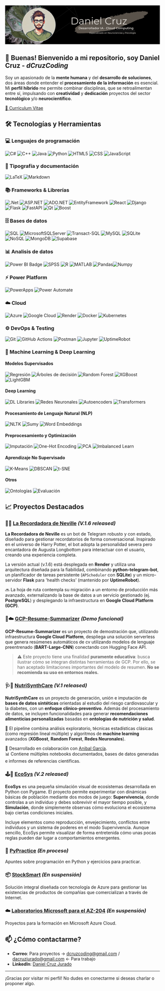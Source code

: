 ![Banner para Github](banner-github.png)

## 👋 Buenas! Bienvenido a mi repositorio, soy Daniel Cruz - *dCruzCoding*

Soy un apasionado de la **mente humana** y del **desarrollo de soluciones**, dos áreas donde entender el **procesamiento de la información** es esencial. Mi **perfil híbrido** me permite combinar disciplinas, que se retroalimentan entre sí, impulsando con **creatividad** y **dedicación** proyectos del sector **tecnológico** y/o **neurocientífico**.

[📄 Curriculum Vitae](./CV_DanielCruz.pdf)

## 🛠️ Tecnologías y Herramientas

### 💻 Lenguajes de programación
![C#](https://img.shields.io/badge/c%23-%2368217A.svg?style=for-the-badge&logo=csharp&logoColor=white)
![C++](https://img.shields.io/badge/C++-00599C?style=for-the-badge&logo=cplusplus&logoColor=white)
![Java](https://img.shields.io/badge/Java-ED8B00?style=for-the-badge&logo=java&logoColor=white)
![Python](https://img.shields.io/badge/python-3670A0?style=for-the-badge&logo=python&logoColor=ffdd54)
![HTML5](https://img.shields.io/badge/HTML5-E34F26?style=for-the-badge&logo=html5&logoColor=white)
![CSS](https://img.shields.io/badge/CSS-1572B6?style=for-the-badge&logo=css3&logoColor=white)
![JavaScript](https://img.shields.io/badge/JavaScript-F7DF1E?style=for-the-badge&logo=javascript&logoColor=black)

### 📝 Tipografía y documentación
![LaTeX](https://img.shields.io/badge/LaTeX-%23008080.svg?style=for-the-badge)
![Markdown](https://img.shields.io/badge/Markdown-%23000000.svg?style=for-the-badge&logo=markdown&logoColor=white)

### 📚 Frameworks & Librerías
![.Net](https://img.shields.io/badge/.NET-%235C2D91.svg?style=for-the-badge&logo=.net&logoColor=white)
![ASP.NET](https://img.shields.io/badge/ASP.NET-%234F3C61.svg?style=for-the-badge&logo=aspnetcore&logoColor=white)
![ADO.NET](https://img.shields.io/badge/ADO.NET-%234C2578.svg?style=for-the-badge&logo=adonet&logoColor=white)
![EntityFramework](https://img.shields.io/badge/Entity%20Framework-%237B3CC2.svg?style=for-the-badge&logo=ef&logoColor=white)
![React](https://img.shields.io/badge/React-20232A?style=for-the-badge&logo=react&logoColor=61DAFB)
![Django](https://img.shields.io/badge/Django-%23092E20.svg?style=for-the-badge&logo=django&logoColor=white)
![Flask](https://img.shields.io/badge/Flask-000000?style=for-the-badge&logo=flask&logoColor=white)
![FastAPI](https://img.shields.io/badge/FastAPI-009688?style=for-the-badge&logo=fastapi&logoColor=white)
![Qt](https://img.shields.io/badge/Qt-%23217346.svg?style=for-the-badge&logo=qt&logoColor=white)
![Boost](https://img.shields.io/badge/Boost%20C++-00599C?style=for-the-badge&logo=c%2b%2b&logoColor=white)

### 🗄️ Bases de datos
![SQL](https://img.shields.io/badge/sql-%23008080.svg?style=for-the-badge)
![MicrosoftSQLServer](https://img.shields.io/badge/Microsoft%20SQL%20Sever-00ADAD?style=for-the-badge&logo=microsoft%20sql%20server&logoColor=white)
![Transact-SQL](https://img.shields.io/badge/Transact--SQL-%2300ADAD.svg?style=for-the-badge&logo=microsoft%20sql%20server&logoColor=white)
![MySQL](https://img.shields.io/badge/mysql-%234479a1.svg?style=for-the-badge&logo=mysql&logoColor=white)
![SQLite](https://img.shields.io/badge/sqlite-%23003b57.svg?style=for-the-badge&logo=sqlite&logoColor=white)
![NoSQL](https://img.shields.io/badge/NoSQL-%232E692E.svg?style=for-the-badge)
![MongoDB](https://img.shields.io/badge/MongoDB-%2359C256.svg?style=for-the-badge&logo=mongodb&logoColor=white)
![Supabase](https://img.shields.io/badge/Supabase-3FCF8E?style=for-the-badge&logo=supabase&logoColor=white)

### 📊 Analisis de datos
![Power BI Badge](https://img.shields.io/badge/Power%20BI-%23C2A13D.svg?style=for-the-badge&logo=powerbi&logoColor=white) ![SPSS](https://img.shields.io/badge/spss-%23ee4353.svg?style=for-the-badge&logo=spss&logoColor=white) ![R](https://img.shields.io/badge/r-%23425A7D.svg?style=for-the-badge&logo=r&logoColor=white) ![MATLAB](https://img.shields.io/badge/MATLAB-%23007ACC.svg?style=for-the-badge&logo=matlab&logoColor=white)
 ![Pandas](https://img.shields.io/badge/pandas-%23150458.svg?style=for-the-badge&logo=pandas&logoColor=white)![Numpy](https://img.shields.io/badge/numpy-%23013243.svg?style=for-the-badge&logo=numpy&logoColor=white)

### ⚡ Power Platform
![PowerApps](https://img.shields.io/badge/Power%20Apps-%23D5006D.svg?style=for-the-badge&logo=powerapps&logoColor=white) ![Power Automate](https://img.shields.io/badge/Power%20Automate-%230A64A4.svg?style=for-the-badge&logo=powerautomate&logoColor=white)

### ☁️ Cloud
![Azure](https://img.shields.io/badge/Azure-0078D4?style=for-the-badge&logo=microsoft-azure&logoColor=white)
![Google Cloud](https://img.shields.io/badge/Google_Cloud-4285F4?style=for-the-badge&logo=googlecloud&logoColor=white)
![Render](https://img.shields.io/badge/Render-46E3B7?style=for-the-badge&logo=render&logoColor=black)
![Docker](https://img.shields.io/badge/Docker-2496ED?style=for-the-badge&logo=docker&logoColor=white)
![Kubernetes](https://img.shields.io/badge/Kubernetes-326CE5?style=for-the-badge&logo=kubernetes&logoColor=white)

### ⚙️ DevOps & Testing
![Git](https://img.shields.io/badge/Git-%23F05032.svg?style=for-the-badge&logo=git&logoColor=white)
![GitHub Actions](https://img.shields.io/badge/GitHub_Actions-2088FF?style=for-the-badge&logo=github-actions&logoColor=white)
![Postman](https://img.shields.io/badge/Postman-%23D95C2F.svg?style=for-the-badge&logo=postman&logoColor=white)
![Jupyter](https://img.shields.io/badge/Jupyter-%23F37626.svg?style=for-the-badge&logo=jupyter&logoColor=white)
![UptimeRobot](https://img.shields.io/badge/UptimeRobot-00B386?style=for-the-badge&logo=uptimerobot&logoColor=white)



### 🧠 Machine Learning & Deep Learning

#### Modelos Supervisados
![Regresión](https://img.shields.io/badge/Regresión-Lineal%20%7C%20Logística-blue) ![Árboles de decisión](https://img.shields.io/badge/Árboles%20de%20Decisión-%F0%9F%8C%B2-success) ![Random Forest](https://img.shields.io/badge/Random%20Forest-%F0%9F%8C%B3-success) ![XGBoost](https://img.shields.io/badge/XGBoost-%E2%9A%A1-red) ![LightGBM](https://img.shields.io/badge/LightGBM-%E2%9C%A8-brightgreen)

#### Deep Learning
![DL Libraries](https://img.shields.io/badge/TensorFlow%20%7C%20Keras%20%7C%20PyTorch-%F0%9F%93%9A-orange) ![Redes Neuronales](https://img.shields.io/badge/Redes%20Neuronales-Feedforward%20%7C%20CNN%20%7C%20RNN%20%28LSTM%20%7C%20BiLSTM%29%20%7C%20GAN-blueviolet) ![Autoencoders](https://img.shields.io/badge/Autoencoders-VAE-6A5ACD) ![Transformers](https://img.shields.io/badge/Transformers-NLP%20%7C%20Self--Attention-blue)

#### Procesamiento de Lenguaje Natural (NLP)  
![NLTK](https://img.shields.io/badge/NLTK-Text%20Processing-yellowgreen) ![Sumy](https://img.shields.io/badge/Sumy-Text%20Summarization-green) ![Word Embeddings](https://img.shields.io/badge/Word%20Embeddings-Glove%20%7C%20Word2Vec-blueviolet)  

#### Preprocesamiento y Optimización
![Imputación](https://img.shields.io/badge/Imputación-RLM%20%7C%20RF%20%7C%20MICE--NN-lightgrey) ![One-Hot Encoding](https://img.shields.io/badge/One--Hot-Encoding-yellow) ![PCA](https://img.shields.io/badge/PCA-Reducción%20de%20Dimensiones-orange) ![Imbalanced Learn](https://img.shields.io/badge/imblearn-Manejo%20de%20Desbalanceo-blue)

#### Aprendizaje No Supervisado
![K-Means](https://img.shields.io/badge/KMeans-Clustering-important) ![DBSCAN](https://img.shields.io/badge/DBSCAN-Clustering-lightblue) ![t-SNE](https://img.shields.io/badge/tSNE-Visualización%20no%20lineal-magenta)

#### Otros
![Ontologías](https://img.shields.io/badge/Ontologías-Recomendaciones%20Nutricionales-9cf) ![Evaluación](https://img.shields.io/badge/Evaluación-Métricas%20%7C%20ROC%20%7C%20AUC-critical)


## 📈 Proyectos Destacados



### 🔮🤖 [La Recordadora de Neville](https://github.com/dCruzCoding/laRecordadora_deNeville) *(V.1.6 released)*

**La Recordadora de Neville** es un bot de Telegram robusto y con estado, diseñado para gestionar recordatorios de forma conversacional. Inspirado en el universo de Harry Potter, el bot adopta la personalidad severa pero encantadora de Augusta Longbottom para interactuar con el usuario, creando una experiencia completa.

La versión actual (v.1.6) está desplegada en **Render** y utiliza una arquitectura diseñada para la fiabilidad, combinando **python-telegram-bot**, un planificador de tareas persistente (`APScheduler` con **SQLite**) y un micro-servidor **Flask** para 'health checks' (mantenido por **UptimeRobot**).

🔜 La hoja de ruta contempla su migración a un entorno de producción más avanzado, externalizando la base de datos a un servicio gestionado (ej. **PostgreSQL**) y desplegando la infraestructura en **Google Cloud Platform (GCP)**.


### 📄☁️ [GCP-Resume-Summarizer](https://github.com/dCruzCoding/gcp-resume-summarizer) *(Demo funcional)*

**GCP-Resume-Summarizer** es un proyecto de demostración que, utilizando infraestructura **Google Cloud Platform**, despliega una solución serverless que genera resúmenes automáticos de cv utilizando modelos de lenguaje preentrenado (**BART-Large-CNN**) conectando con Hugging Face API. 

> ⚠️ Este proyecto tiene una finalidad **puramente educativa**: busca ilustrar cómo se integran distintas herramientas de GCP.
> Por ello, se han aceptado limitaciones importantes del modelo de resumen. 
> **No se recomienda su uso en entornos reales.**

### 🩺🥗 [NutriSynthCare](https://github.com/dCruzCoding/NutriSynthCare.git) *(V.1 released)*
**NutriSynthCare** es un proyecto de generación, unión e imputación de **bases de datos sintéticas** orientadas al estudio del riesgo cardiovascular y la diabetes, con un **enfoque clínico-preventivo**. Además del procesamiento de datos, se incluyen funcionalidades para generar **recomendaciones alimenticias personalizadas** basadas en **ontologías de nutrición y salud**.

🔎 El pipeline combina análisis exploratorio, técnicas estadísticas clásicas (como regresión lineal múltiple) y algoritmos de **machine learning** avanzados (**XGBoost**, **Random Forest**, **Redes Neuronales**).

🔗 Desarrollado en colaboración con [Anibal García](https://github.com/Aniballll).  
📊 Contiene múltiples notebooks documentados, bases de datos generadas e informes de referencias científicas.

### 🕹️🌿 [EcoSys](https://github.com/dCruzCoding/EcoSys.git)     *(V.2 released)*
**EcoSys** es una pequeña simulación visual de ecosistemas desarrollada en Python con Pygame. El proyecto permite experimentar con dinámicas básicas de población mediante dos modos de juego: **Supervivencia**, donde controlas a un individuo y debes sobrevivir el mayor tiempo posible, y **Simulación**, donde simplemente observas cómo evoluciona el ecosistema bajo ciertas condiciones iniciales.

Incluye elementos como reproducción, envejecimiento, conflictos entre individuos y un sistema de poderes en el modo Supervivencia. Aunque sencillo, EcoSys permite visualizar de forma entretenida cómo unas pocas reglas pueden dar lugar a comportamientos emergentes.

### 🐍 [PyPractice](https://github.com/dCruzCoding/PyPractice.git)     *(En proceso)*
Apuntes sobre programación en Python y ejercicios para practicar.

### 📦 [StockSmart](https://github.com/dCruzCoding/stocksmart.git)     *(En suspensión)*
Solución integral diseñada con tecnología de Azure para gestionar las existencias de productos de compañías que comercializan a través de Internet.

### ☁️ [Laboratorios Microsoft para el AZ-204](https://github.com/dCruzCoding/MicrosoftLabs-AZ204.git)     *(En suspensión)*
Proyectos para la formación en Microsoft Azure Cloud.

## 📫 ¿Cómo contactarme?

- **Correo**: Para proyectos -> [dcruzcoding@gmail.com](mailto:dcruzcoding@gmail.com) / [dacruzjurado@gmail.com](mailto:dacruzjurado@gmail.com) <- Para trabajo
- **LinkedIn**: [Daniel Cruz Jurado](https://www.linkedin.com/in/daniel-cruzjurado)

---

¡Gracias por visitar mi perfil! No dudes en conectarme si deseas charlar o proponer algo.







